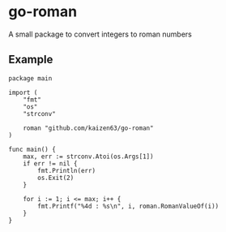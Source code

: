 # go-roman

A small package to convert integers to roman numbers

## Example
```
package main

import (
	"fmt"
	"os"
	"strconv"

	roman "github.com/kaizen63/go-roman"
)

func main() {
	max, err := strconv.Atoi(os.Args[1])
	if err != nil {
		fmt.Println(err)
		os.Exit(2)
	}

	for i := 1; i <= max; i++ {
		fmt.Printf("%4d : %s\n", i, roman.RomanValueOf(i))
	}
}
```